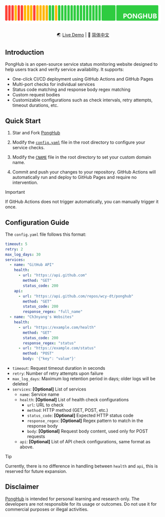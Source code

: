# [![PongHub](static/band.png)](https://health.ch3nyang.top)

<div align="center">

🌏 [Live Demo](https://health.ch3nyang.top) | 📖 [简体中文](README_CN.md)

</div>

## Introduction

PongHub is an open-source service status monitoring website designed to help users track and verify service availability. It supports:

- One-click CI/CD deployment using GitHub Actions and GitHub Pages
- Multi-port checks for individual services
- Status code matching and response body regex matching
- Custom request bodies
- Customizable configurations such as check intervals, retry attempts, timeout durations, etc.

## Quick Start

1. Star and Fork [PongHub](https://github.com/WCY-dt/ponghub)

2. Modify the [`config.yaml`](config.yaml) file in the root directory to configure your service checks.

3. Modify the [`CNAME`](CNAME) file in the root directory to set your custom domain name.

4. Commit and push your changes to your repository. GitHub Actions will automatically run and deploy to GitHub Pages and require no intervention.

> [!IMPORTANT]
> If GitHub Actions does not trigger automatically, you can manually trigger it once.

## Configuration Guide

The `config.yaml` file follows this format:

```yaml
timeout: 5
retry: 2
max_log_days: 30
services:
  - name: "GitHub API"
    health:
      - url: "https://api.github.com"
        method: "GET"
        status_code: 200
    api:
      - url: "https://api.github.com/repos/wcy-dt/ponghub"
        method: "GET"
        status_code: 200
        response_regex: "full_name"
  - name: "Ch3nyang's Websites"
    health:
      - url: "https://example.com/health"
        method: "GET"
        status_code: 200
        response_regex: "status"
      - url: "https://example.com/status"
        method: "POST"
        body: '{"key": "value"}'
```

- `timeout`: Request timeout duration in seconds
- `retry`: Number of retry attempts upon failure
- `max_log_days`: Maximum log retention period in days; older logs will be deleted
- `services`: **[Optional]** List of services
  - `name`: Service name
  - `health`: **[Optional]** List of health check configurations
    - `url`: URL to check
    - `method`: HTTP method (GET, POST, etc.)
    - `status_code`: **[Optional]** Expected HTTP status code
    - `response_regex`: **[Optional]** Regex pattern to match in the response body
    - `body`: **[Optional]** Request body content, used only for POST requests
  - `api`: **[Optional]** List of API check configurations, same format as above.

> [!TIP]
> Currently, there is no difference in handling between `health` and `api`, this is reserved for future expansion.

## Disclaimer

[PongHub](https://github.com/WCY-dt/ponghub) is intended for personal learning and research only. The developers are not responsible for its usage or outcomes. Do not use it for commercial purposes or illegal activities.
